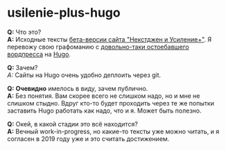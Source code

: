 # usilenie-plus-hugo

**Q:** Что это?  
**A:** Исходные тексты [бета-версии сайта "Некстджен и Усиление+"][1].
Я перевожу свою графоманию с [довольно-таки остоебавшего вордпресса][2] на [Hugo][3].  

**Q:** Зачем?  
*A:* Сайты на Hugo очень удобно деплоить через git.  

**Q:** **Очевидно** имелось в виду, зачем публично.  
**A:** Без понятия. Вам скорее всего не слишком надо, но и мне не слишком стыдно. Вдруг кто-то будет проходить
через те же попытки заставить Hugo работать как надо, что и я. Может быть полезно.

**Q:** Окей, в какой стадии это всё находится?  
**A:** Вечный work-in-progress, но какие-то тексты уже можно читать, и я согласен в 2019 году уже и это считать достижением.


[1]: https://minus.usilenie.plus
[2]: https://usilenie.plus
[3]: https://gohugo.io/
